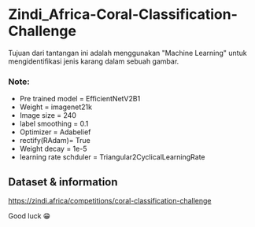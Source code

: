 # Zindi_Africa-Coral-Classification-Challenge

Tujuan dari tantangan ini adalah menggunakan "Machine Learning" untuk mengidentifikasi jenis karang dalam sebuah gambar.

### Note:
- Pre trained model = EfficientNetV2B1
- Weight = imagenet21k
- Image size = 240 
- label smoothing = 0.1 
- Optimizer = Adabelief
- rectify(RAdam)= True
- Weight decay = 1e-5
- learning rate schduler = Triangular2CyclicalLearningRate

## Dataset & information

https://zindi.africa/competitions/coral-classification-challenge

Good luck 😁
